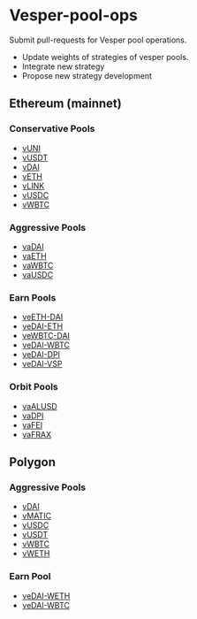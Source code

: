 # Vesper-pool-ops
Submit pull-requests for Vesper pool operations.
- Update weights of strategies of vesper pools.
- Integrate new strategy
- Propose new strategy development

## Ethereum (mainnet)

### Conservative Pools
- [vUNI](./mainnet/vUNI.md)
- [vUSDT](./mainnet/vUSDT.md)
- [vDAI](./mainnet/vDAI.md)
- [vETH](./mainnet/vETH.md)
- [vLINK](./mainnet/vLINK.md)
- [vUSDC](./mainnet/vUSDC.md)
- [vWBTC](./mainnet/vWBTC.md)

### Aggressive Pools
- [vaDAI](./mainnet/vaDAI.md)
- [vaETH](./mainnet/vaETH.md)
- [vaWBTC](./mainnet/vaWBTC.md)
- [vaUSDC](./mainnet/vaUSDC.md)

### Earn Pools
- [veETH-DAI](./mainnet/veETH-DAI.md)
- [veDAI-ETH](./mainnet/veDAI-ETH.md)
- [veWBTC-DAI](./mainnet/veWBTC-DAI.md)
- [veDAI-WBTC](./mainnet/veDAI-WBTC.md)
- [veDAI-DPI](./mainnet/veDAI-DPI.md)
- [veDAI-VSP](./mainnet/veDAI-VSP.md)

### Orbit Pools
- [vaALUSD](./mainnet/vaALUSD.md)
- [vaDPI](./mainnet/vaDPI.md)
- [vaFEI](./mainnet/vaFEI.md)
- [vaFRAX](./mainnet/vaFRAX.md)

## Polygon

### Aggressive Pools
- [vDAI](./polygon/vDAI.md)
- [vMATIC](./polygon/vMATIC.md)
- [vUSDC](./polygon/vUSDC.md)
- [vUSDT](./polygon/vUSDT.md)
- [vWBTC](./polygon/vWBTC.md)
- [vWETH](./polygon/vWETH.md)

### Earn Pool
- [veDAI-WETH](./polygon/veDAI-WETH.md)
- [veDAI-WBTC](./polygon/veDAI-WBTC.md)
